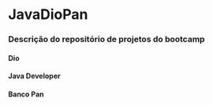 # JavaDioPan

### Descrição do repositório de projetos do bootcamp 

#### Dio 
#### Java Developer 
#### Banco Pan
